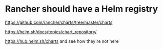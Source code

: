 # Rancher should have a Helm registry

https://github.com/rancher/charts/tree/master/charts

https://helm.sh/docs/topics/chart_repository/

https://hub.helm.sh/charts and see how they're not here
